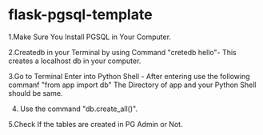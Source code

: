 # flask-pgsql-template
1.Make Sure You Install PGSQL in Your Computer.

2.Createdb in your Terminal by using Command "cretedb hello"- This creates a localhost db in your computer.

3.Go to Terminal Enter into Python Shell - After entering use the following commanf "from app import db"
The Directory of app and your Python Shell should be same.

4. Use the command "db.create_all()".

5.Check If the tables are created in PG Admin or Not.
